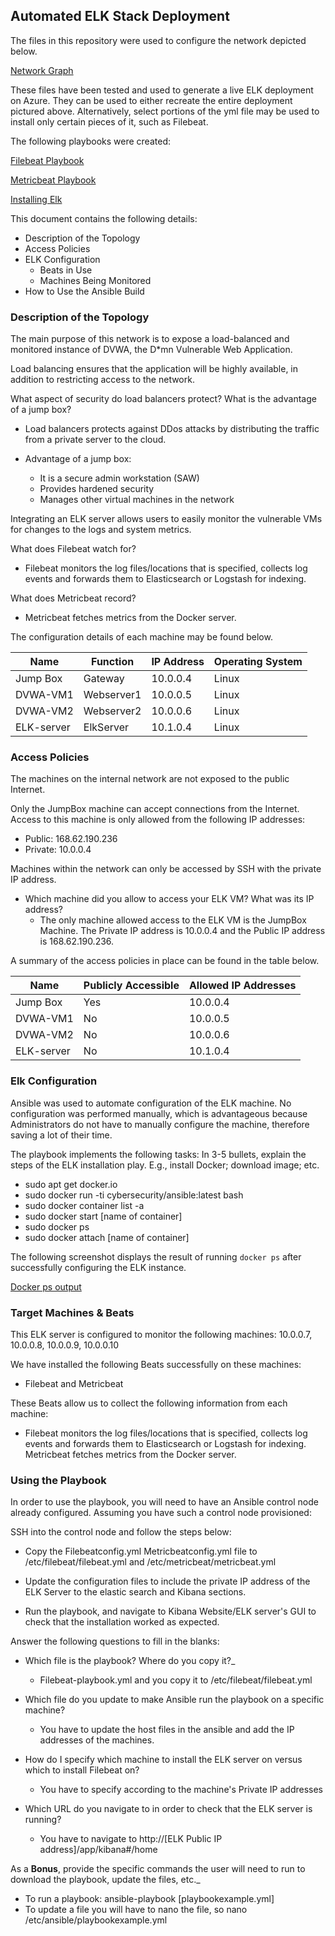 ## Automated ELK Stack Deployment

The files in this repository were used to configure the network depicted below.


<a href="https://github.com/andrearamirezz/GT/blob/main/README/Images/Graph.jpeg 
">Network Graph</a>


These files have been tested and used to generate a live ELK deployment on Azure. They can be used to either recreate the entire deployment pictured above. Alternatively, select portions of the yml file may be used to install only certain pieces of it, such as Filebeat.

The following playbooks were created: 


<a href="https://github.com/andrearamirezz/GT/blob/main/README/Ansible/File-beat.yml 
">Filebeat Playbook</a>

<a href="https://github.com/andrearamirezz/GT/blob/main/README/Ansible/metric-beat.yml
">Metricbeat Playbook</a>

<a href="https://github.com/andrearamirezz/GT/blob/main/README/Ansible/install-elk.yml
">Installing Elk</a>



This document contains the following details:
- Description of the Topology
- Access Policies
- ELK Configuration
  - Beats in Use
  - Machines Being Monitored
- How to Use the Ansible Build


### Description of the Topology

The main purpose of this network is to expose a load-balanced and monitored instance of DVWA, the D*mn Vulnerable Web Application.

Load balancing ensures that the application will be highly available, in addition to restricting access to the network.



What aspect of security do load balancers protect? What is the advantage of a jump box?
 - Load balancers protects against DDos attacks by distributing the traffic from a private server to the cloud. 

 - Advantage of a jump box:
    - It is a secure admin workstation (SAW)
    - Provides hardened security 
    - Manages other virtual machines in the network

Integrating an ELK server allows users to easily monitor the vulnerable VMs for changes to the logs and system metrics.


What does Filebeat watch for?
 - Filebeat monitors the log files/locations that is specified, collects log events and forwards them to Elasticsearch or Logstash for indexing. 
          


What does Metricbeat record? 
 - Metricbeat fetches metrics from the Docker server. 


The configuration details of each machine may be found below.

| Name     | Function  | IP Address | Operating System |
|----------|---------- |------------|------------------|
| Jump Box | Gateway   | 10.0.0.4   | Linux            |
| DVWA-VM1 |Webserver1 | 10.0.0.5   | Linux            |
| DVWA-VM2 |Webserver2 | 10.0.0.6   | Linux            |
|ELK-server|ElkServer  | 10.1.0.4   | Linux            |

### Access Policies

The machines on the internal network are not exposed to the public Internet. 

Only the JumpBox machine can accept connections from the Internet. Access to this machine is only allowed from the following IP addresses:
 - Public: 168.62.190.236
 - Private: 10.0.0.4

Machines within the network can only be accessed by SSH with the private IP address.

 - Which machine did you allow to access your ELK VM? What was its IP address?
    - The only machine allowed access to the ELK VM is the JumpBox Machine. The Private IP address is    10.0.0.4 and the Public IP address is 168.62.190.236. 

A summary of the access policies in place can be found in the table below.

| Name     | Publicly Accessible | Allowed IP Addresses |
|----------|---------------------|----------------------|
| Jump Box | Yes                 | 10.0.0.4             |
| DVWA-VM1 | No                  | 10.0.0.5             |
| DVWA-VM2 | No                  | 10.0.0.6             | 
|ELK-server| No                  | 10.1.0.4             |

### Elk Configuration

Ansible was used to automate configuration of the ELK machine. No configuration was performed manually, which is advantageous because Administrators do not have to manually configure the machine, therefore saving a lot of their time. 

The playbook implements the following tasks:
In 3-5 bullets, explain the steps of the ELK installation play. E.g., install Docker; download image; etc.
- sudo apt get docker.io 
- sudo docker run -ti cybersecurity/ansible:latest bash 
- sudo docker container list -a 
- sudo docker start [name of container]
- sudo docker ps 
- sudo docker attach [name of container]

The following screenshot displays the result of running `docker ps` after successfully configuring the ELK instance.


<a href="https://github.com/andrearamirezz/GT/blob/main/README/Images/Documentation%20httpshelp.ubuntu.com.jpeg
">Docker ps output</a>


### Target Machines & Beats
This ELK server is configured to monitor the following machines:
10.0.0.7, 10.0.0.8, 10.0.0.9, 10.0.0.10

We have installed the following Beats successfully on these machines:
 - Filebeat and Metricbeat

These Beats allow us to collect the following information from each machine:
- Filebeat monitors the log files/locations that is specified, collects log events and forwards them to Elasticsearch or Logstash for indexing. Metricbeat fetches metrics from the Docker server. 


### Using the Playbook
In order to use the playbook, you will need to have an Ansible control node already configured. Assuming you have such a control node provisioned: 

SSH into the control node and follow the steps below:
- Copy the Filebeatconfig.yml Metricbeatconfig.yml file to /etc/filebeat/filebeat.yml and /etc/metricbeat/metricbeat.yml
- Update the configuration files to include the private IP address of the ELK Server to the elastic search and Kibana sections. 

- Run the playbook, and navigate to Kibana Website/ELK server's GUI to check that the installation worked as expected.

Answer the following questions to fill in the blanks:

- Which file is the playbook? Where do you copy it?_
    - Filebeat-playbook.yml and you copy it to /etc/filebeat/filebeat.yml 

- Which file do you update to make Ansible run the playbook on a specific machine? 
    - You have to update the host files in the ansible and add the IP addresses of the machines. 


- How do I specify which machine to install the ELK server on versus which to install Filebeat on?
    - You have to specify according to the machine's Private IP addresses 



- Which URL do you navigate to in order to check that the ELK server is running?

   - You have to navigate to http://[ELK Public IP address]/app/kibana#/home

As a **Bonus**, provide the specific commands the user will need to run to download the playbook, update the files, etc._
  - To run a playbook: ansible-playbook [playbookexample.yml] 
  - To update a file you will have to nano the file, so nano /etc/ansible/playbookexample.yml
